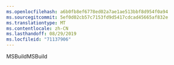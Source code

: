 ```yaml
---
ms.openlocfilehash: a6b0fb8ef6778ed02a7ae1ae513bbf8d954f0a94
ms.sourcegitcommit: 5ef0d02cb57c7153fd9d5417cdcad45665af832e
ms.translationtype: MT
ms.contentlocale: zh-CN
ms.lasthandoff: 08/29/2019
ms.locfileid: "71137906"
---
```

<span data-ttu-id="ae891-101">MSBuild</span><span class="sxs-lookup"><span data-stu-id="ae891-101">MSBuild</span></span>